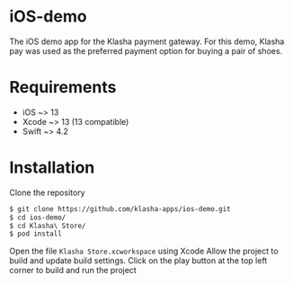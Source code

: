 # iOS-demo

The iOS demo app for the Klasha payment gateway.
For this demo, Klasha pay was used as the preferred payment option for buying a pair of shoes.

# Requirements
- iOS ~> 13
- Xcode ~> 13 (13 compatible)
- Swift ~> 4.2

# Installation
Clone the repository
```sh
$ git clone https://github.com/klasha-apps/ios-demo.git
$ cd ios-demo/
$ cd Klasha\ Store/
$ pod install
```

Open the file `Klasha Store.xcworkspace` using Xcode
Allow the project to build and update build settings.
Click on the play button at the top left corner to build and run the project
